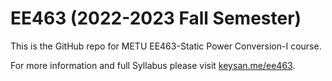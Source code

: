 # EE463 (2022-2023 Fall Semester)

This is the GitHub repo for METU EE463-Static Power Conversion-I course.

For more information and full Syllabus please visit [keysan.me/ee463](http://keysan.me/ee463).
